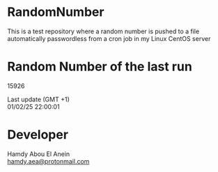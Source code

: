 # RandomNumber    
This is a test repository where a random number is pushed to a file automatically passwordless from a cron job in my Linux CentOS server    
# Random Number of the last run   
15926
      
Last update (GMT +1)    
01/02/25 22:00:01
# Developer    
Hamdy Abou El Anein   
hamdy.aea@protonmail.com
